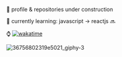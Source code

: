💭 profile & repositories under construction

🎑 currently learning: javascript → reactjs 🔜

⌚ [![wakatime](https://wakatime.com/badge/user/bd8e3849-740c-4437-9b22-e9fdf8965e7b.svg)](https://wakatime.com/@bd8e3849-740c-4437-9b22-e9fdf8965e7b)

![36756802319e5021_giphy-3](https://github.com/ralqadri/ralqadri/assets/57430190/f6a9ac65-497f-4c3a-a5e3-fa6d8e21f17c)

<!--- [![](https://i.imgur.com/1a76BYY.gif)]() 
[![wakatime](https://wakatime.com/badge/user/bd8e3849-740c-4437-9b22-e9fdf8965e7b.svg)](https://wakatime.com/@bd8e3849-740c-4437-9b22-e9fdf8965e7b) --->

